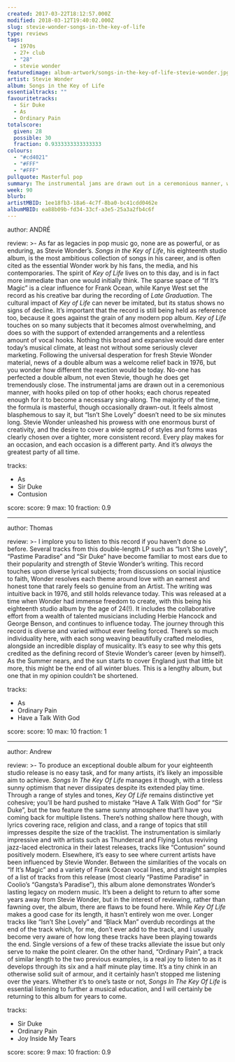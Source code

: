 ```yaml
---
created: 2017-03-22T18:12:57.000Z
modified: 2018-03-12T19:40:02.000Z
slug: stevie-wonder-songs-in-the-key-of-life
type: reviews
tags:
  - 1970s
  - 27+ club
  - "28"
  - stevie wonder
featuredimage: album-artwork/songs-in-the-key-of-life-stevie-wonder.jpg
artist: Stevie Wonder
album: Songs in the Key of Life
essentialtracks: ""
favouritetracks:
  - Sir Duke
  - As
  - Ordinary Pain
totalscore:
  given: 28
  possible: 30
  fraction: 0.9333333333333333
colours:
  - "#cd4021"
  - "#FFF"
  - "#FFF"
pullquote: Masterful pop
summary: The instrumental jams are drawn out in a ceremonious manner, with hooks piled on top of other hooks; each chorus repeated enough for it to become a necessary sing-along. The majority of the time, the formula is masterful.
week: 90
blurb:
artistMBID: 1ee18fb3-18a6-4c7f-8ba0-bc41cdd0462e
albumMBID: ea88b09b-fd34-33cf-a3e5-25a3a2fb4c6f
---
```

author: ANDRÉ

review: >-
  As far as legacies in pop music go, none are as powerful, or as
  enduring, as Stevie Wonder’s. *Songs in the Key of Life*, his eighteenth
  studio album, is the most ambitious collection of songs in his career, and is
  often cited as the essential Wonder work by his fans, the media, and his
  contemporaries. The spirit of *Key of Life* lives on to this day, and is in
  fact more immediate than one would initially think. The sparse space of “If
  It’s Magic” is a clear influence for Frank Ocean, while Kanye West set the
  record as his creative bar during the recording of *Late Graduation*. The
  cultural impact of *Key of Life* can never be imitated, but its status shows
  no signs of decline. It’s important that the record is still being held as
  reference too, because it goes against the grain of any modern pop album. *Key
  of Life* touches on so many subjects that it becomes almost overwhelming, and
  does so with the support of extended arrangements and a relentless amount of
  vocal hooks. Nothing this broad and expansive would dare enter today’s musical
  climate, at least not without some seriously clever marketing. Following the
  universal desperation for fresh Stevie Wonder material, news of a double album
  was a welcome relief back in 1976, but you wonder how different the reaction
  would be today. No-one has perfected a double album, not even Stevie, though
  he does get tremendously close. The instrumental jams are drawn out in a
  ceremonious manner, with hooks piled on top of other hooks; each chorus
  repeated enough for it to become a necessary sing-along. The majority of the
  time, the formula is masterful, though occasionally drawn-out. It feels almost
  blasphemous to say it, but “Isn’t She Lovely” doesn’t need to be six minutes
  long. Stevie Wonder unleashed his prowess with one enormous burst of
  creativity, and the desire to cover a wide spread of styles and forms was
  clearly chosen over a tighter, more consistent record. Every play makes for an
  occasion, and each occasion is a different party. And it’s *always* the
  greatest party of all time.

tracks:
  - As
  - ­Sir Duke
  - ­Contusion

score:
  score: 9
  max: 10
  fraction: 0.9

---
author: Thomas

review: >-
  I implore you to listen to this record if you haven’t done so before. Several tracks from this double-length LP such as “Isn’t She Lovely”, “Pastime Paradise” and “Sir Duke” have become familiar to most ears due to their popularity and strength of Stevie Wonder’s writing. This record touches upon diverse lyrical subjects; from discussions on social injustice to faith, Wonder resolves each theme around love with an earnest and honest tone that rarely feels so genuine from an Artist. The writing was intuitive back in 1976, and still holds relevance today. This was released at a time when Wonder had immense freedom to create, with this being his eighteenth studio album by the age of 24(!). It includes the collaborative effort from a wealth of talented musicians including Herbie Hancock and George Benson, and continues to influence today. The journey through this record is diverse and varied without ever feeling forced. There’s so much individuality here, with each song weaving beautifully crafted melodies, alongside an incredible display of musicality. It’s easy to see why this gets credited as the defining record of Stevie Wonder’s career (even by himself). As the Summer nears, and the sun starts to cover England just that little bit more, this might be the end of all winter blues. This is a lengthy album, but one that in my opinion couldn’t be shortened.

tracks:
  - As
  - ­Ordinary Pain
  - ­Have a Talk With God

score:
  score: 10
  max: 10
  fraction: 1

---
author: Andrew

review: >-
  To produce an exceptional double album for your eighteenth studio release is no easy task, and for many artists, it’s likely an impossible aim to achieve. *Songs In The Key Of Life* manages it though, with a tireless sunny optimism that never dissipates despite its extended play time. Through a range of styles and tones, *Key Of Life* remains distinctive yet cohesive; you’ll be hard pushed to mistake “Have A Talk With God” for “Sir Duke”, but the two feature the same sunny atmosphere that’ll have you coming back for multiple listens. There’s nothing shallow here though, with lyrics covering race, religion and class, and a range of topics that still impresses despite the size of the tracklist. The instrumentation is similarly impressive and with artists such as Thundercat and Flying Lotus reviving jazz-laced electronica in their latest releases, tracks like “Contusion” sound positively modern. Elsewhere, it’s easy to see where current artists have been influenced by Stevie Wonder. Between the similarities of the vocals on “If It’s Magic” and a variety of Frank Ocean vocal lines, and straight samples of a list of tracks from this release (most clearly “Pastime Paradise” in Coolio’s “Gangsta’s Paradise”), this album alone demonstrates Wonder’s lasting legacy on modern music. It’s been a delight to return to after some years away from Stevie Wonder, but in the interest of reviewing, rather than fawning over, the album, there are flaws to be found here. While *Key Of Life* makes a good case for its length, it hasn’t entirely won me over. Longer tracks like “Isn’t She Lovely” and “Black Man” overdub recordings at the end of the track which, for me, don’t ever add to the track, and I usually become very aware of how long these tracks have been playing towards the end. Single versions of a few of these tracks alleviate the issue but only serve to make the point clearer. On the other hand, “Ordinary Pain”, a track of similar length to the two previous examples, is a real joy to listen to as it develops through its six and a half minute play time. It’s a tiny chink in an otherwise solid suit of armour, and it certainly hasn’t stopped me listening over the years. Whether it’s to one’s taste or not, *Songs In The Key Of Life* is essential listening to further a musical education, and I will certainly be returning to this album for years to come.

tracks:
  - Sir Duke
  - ­Ordinary Pain
  - ­Joy Inside My Tears
  
score:
  score: 9
  max: 10
  fraction: 0.9
